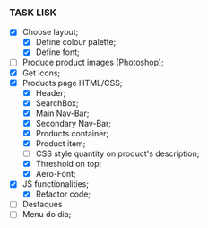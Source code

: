 ### TASK LISK

*[X] Choose layout;
  *[X] Define colour palette;
  *[X] Define font;
*[ ] Produce product images (Photoshop);
*[X] Get icons;
*[X] Products page HTML/CSS;
  *[X] Header;
  *[x] SearchBox;
  *[X] Main Nav-Bar;
  *[X] Secondary Nav-Bar;
  *[X] Products container;
  *[X] Product item;
  *[ ] CSS style quantity on product's description;
  *[X] Threshold on top;
  *[X] Aero-Font;

*[X] JS functionalities;
  *[X] Refactor code;

*[ ] Destaques
 *[ ] Menu do dia;
